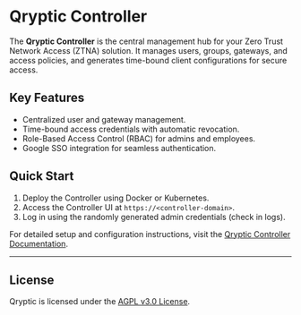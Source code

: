 # Qryptic Controller

The **Qryptic Controller** is the central management hub for your Zero Trust Network Access (ZTNA) solution. It manages users, groups, gateways, and access policies, and generates time-bound client configurations for secure access.

## Key Features
- Centralized user and gateway management.
- Time-bound access credentials with automatic revocation.
- Role-Based Access Control (RBAC) for admins and employees.
- Google SSO integration for seamless authentication.

## Quick Start
1. Deploy the Controller using Docker or Kubernetes.
2. Access the Controller UI at `https://<controller-domain>`.
3. Log in using the randomly generated admin credentials (check in logs).

For detailed setup and configuration instructions, visit the [Qryptic Controller Documentation](https://docs.qryptic.app/).

---

## License
Qryptic is licensed under the [AGPL v3.0 License](./LICENSE).
